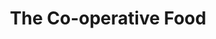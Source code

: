 ---
title: "The Co-operative Food"
url: /burton-on-trent/the-co-operative-food-horninglow-road-north/
shop: supermarket
---